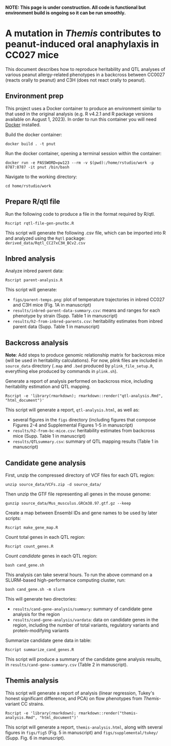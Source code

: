 **NOTE: This page is under construction. All code is functional but environment build is ongoing so it can be run smoothly.**

# A mutation in *Themis* contributes to peanut-induced oral anaphylaxis in CC027 mice 

This document describes how to reproduce heritability and QTL analyses of various peanut allergy-related phenotypes in a backcross between CC0027 (reacts orally to peanut) and C3H (does not react orally to peanut). 

Environment prep
----------------

This project uses a Docker container to produce an environment similar to that used in the original analysis (e.g. R v4.2.1 and R package versions available on August 1, 2023). In order to run this container you will need [Docker](https://docs.docker.com/get-docker/) installed. 

Build the docker container:

```
docker build . -t pnut 
```

Run the docker container, opening a terminal session within the container:

```
docker run -e PASSWORD=pw123 --rm -v $(pwd):/home/rstudio/work -p 8787:8787 -it pnut /bin/bash
```

Navigate to the working directory: 

```
cd home/rstudio/work 
```

Prepare R/qtl file 
-----------------------

Run the following code to produce a file in the format required by R/qtl.

```
Rscript rqtl-file-gen-pnutbc.R
```
This script will generate the following .csv file, which can be imported into R and analyzed using the `Rqtl` package: `derived_data/Rqtl_CC27xC3H_BCv2.csv` 

Inbred analysis
-----------------------

Analyze inbred parent data:

```
Rscript parent-analysis.R
```

This script will generate:
* `figs/parent-temps.png`: plot of temperature trajectories in inbred CC027 and C3H mice (Fig. 1A in manuscript) 
* `results/inbred-parent-data-summary.csv`: means and ranges for each phenotype by strain (Supp. Table 1 in manuscript)
* `results/h2-from-inbred-parents.csv`: heritability estimates from inbred parent data (Supp. Table 1 in manuscript)

Backcross analysis 
-----------------------

**Note**: Add steps to produce genomic relationship matrix for backcross mice (will be used in heritability calculations). For now, plink files are included in `source_data` directory (`.map` and `.bed` produced by `plink_file_setup.R`, everything else produced by commands in `plink.sh`).

Generate a report of analysis performed on backcross mice, including heritability estimation and QTL mapping. 

```
Rscript -e 'library(rmarkdown); rmarkdown::render("qtl-analysis.Rmd", "html_document")'
```

This script will generate a report, `qtl-analysis.html`, as well as:
* several figures in the `figs` directory (including figures that compose Figures 2-4 and Supplemental Figures 1-5 in manuscript)
* `results/h2-from-bc-mice.csv`: heritability estimates from backcross mice (Supp. Table 1 in manuscript)
* `results/QTLsummary.csv`: summary of QTL mapping results (Table 1 in manuscript)


Candidate gene analysis
-----------------------

First, unzip the compressed directory of VCF files for each QTL region:

```
unzip source_data/VCFs.zip -d source_data/
```

Then unzip the GTF file representing all genes in the mouse genome:

```
gunzip source_data/Mus_musculus.GRCm38.97.gtf.gz --keep
```

Create a map between Ensembl IDs and gene names to be used by later scripts:

```
Rscript make_gene_map.R
```

Count total genes in each QTL region:

```
Rscript count_genes.R
```

Count *candidate* genes in each QTL region:  

```
bash cand_gene.sh
```

This analysis can take several hours. To run the above command on a SLURM-based high-performance computing cluster, run:

```
bash cand_gene.sh -m slurm 
```

This will generate two directories:
* `results/cand-gene-analysis/summary`: summary of candidate gene analysis for the region 
* `results/cand-gene-analysis/vardata`: data on candidate genes in the region, including the number of total variants, regulatory variants and protein-modifying variants 

Summarize candidate gene data in table:  

```
Rscript summarize_cand_genes.R
```

This script will produce a summary of the candidate gene analysis results, in `results/cand-gene-summary.csv` (Table 2 in manuscript). 


Themis analysis
-----------------------

This script will generate a report of analysis (linear regression, Tukey's honest significant difference, and PCA) on flow phenotypes from *Themis*-variant CC strains. 

```
Rscript -e 'library(rmarkdown); rmarkdown::render("themis-analysis.Rmd", "html_document")'
```

This script will generate a report, `themis-analysis.html`, along with several figures in `figs/fig5` (Fig. 5 in manuscript) and `figs/supplemental/tukey/` (Supp. Fig. 6 in manuscript).